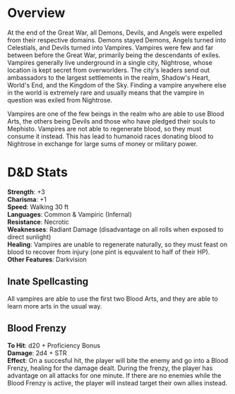 # Overview
At the end of the Great War, all Demons, Devils, and Angels were expelled from their respective domains. Demons stayed Demons, Angels turned into Celestials, and Devils turned into Vampires. Vampires were few and far between before the Great War, primarily being the descendants of exiles. Vampires generally live underground in a single city, Nightrose, whose location is kept secret from overworlders. The city's leaders send out ambassadors to the largest settlements in the realm, Shadow's Heart, World's End, and the Kingdom of the Sky. Finding a vampire anywhere else in the world is extremely rare and usually means that the vampire in question was exiled from Nightrose.

Vampires are one of the few beings in the realm who are able to use Blood Arts, the others being Devils and those who have pledged their souls to Mephisto. Vampires are not able to regenerate blood, so they must consume it instead. This has lead to humanoid races donating blood to Nightrose in exchange for large sums of money or military power.  

# D&D Stats
**Strength**: +3 <br>
**Charisma**: +1 <br>
**Speed**: Walking 30 ft <br>
**Languages**: Common & Vampiric (Infernal) <br>
**Resistance**: Necrotic <br>
**Weaknesses**: Radiant Damage (disadvantage on all rolls when exposed to direct sunlight) <br>
**Healing**: Vampires are unable to regenerate naturally, so they must feast on blood to recover from injury (one pint is equvalent to half of their HP). <br>
**Other Features**: Darkvision  

## Inate Spellcasting
All vampires are able to use the first two Blood Arts, and they are able to learn more arts in the usual way.  

## Blood Frenzy
**To Hit**: d20 + Proficiency Bonus <br>
**Damage**: 2d4 + STR <br>
**Effect**: On a succesful hit, the player will bite the enemy and go into a Blood Frenzy, healing for the damage dealt. During the frenzy, the player has advantage on all attacks for one minute. If there are no enemies while the Blood Frenzy is active, the player will instead target their own allies instead.